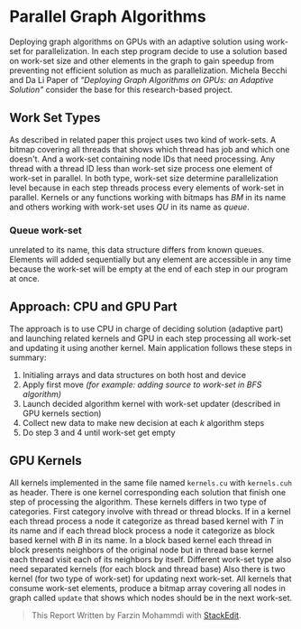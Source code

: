 # Parallel Graph Algorithms
Deploying graph algorithms on GPUs with an adaptive solution using work-set for parallelization. In each step program decide to use a solution based on work-set size and other elements in the graph to gain speedup from preventing not efficient solution as much as parallelization. Michela Becchi and Da Li Paper of *"Deploying Graph Algorithms on GPUs: an Adaptive Solution"* consider the base for this research-based project. 

## Work Set Types
As described in related paper this project uses two kind of work-sets. A bitmap covering all threads that shows which thread has job and which one doesn't. And a work-set containing node IDs that need processing. Any thread with a thread ID less than work-set size process one element of work-set in parallel. In both type, work-set size determine parallelization level because in each step threads process every elements of work-set in parallel. Kernels or any functions working with bitmaps has *BM* in its name and others working with work-set uses *QU* in its name as *queue*.

### Queue work-set
unrelated to its name, this data structure differs from known queues. Elements will added sequentially but any element are accessible in any time because the work-set will be empty at the end of each step in our program at once.

## Approach: CPU and GPU Part
The approach is to use CPU in charge of deciding solution (adaptive part) and launching related kernels and GPU in each step processing all work-set and updating it using another kernel. Main application follows these steps in summary:

1.	Initialing arrays and data structures on both host and device
2.	Apply first move *(for example: adding source to work-set in BFS algorithm)*
3.	Launch decided algorithm kernel with work-set updater (described in GPU kernels section)
4.	Collect new data to make new decision at each *k* algorithm steps
5.	Do step 3 and 4 until work-set get empty

## GPU Kernels
All kernels implemented in the same file named `kernels.cu` with `kernels.cuh` as header. There is one kernel corresponding each solution that finish one step of processing the algorithm. These kernels differs in two type of categories. First category involve with thread or thread blocks.
If in a kernel each thread process a node it categorize as thread based kernel with *T* in its name and if each thread block process a node it categorize as block based kernel with *B* in its name. In a block based kernel each thread in block presents neighbors of the original node but in thread base kernel each thread visit each of its neighbors by itself.
Different work-set type also need separated kernels (for each block and thread base) 
Also there is two kernel (for two type of work-set) for updating next work-set. All kernels that consume work-set elements, produce a bitmap array covering all nodes in graph called `update` that shows which nodes should be in the next work-set.

 

> This Report Written by Farzin Mohammdi with [StackEdit](https://stackedit.io/).
